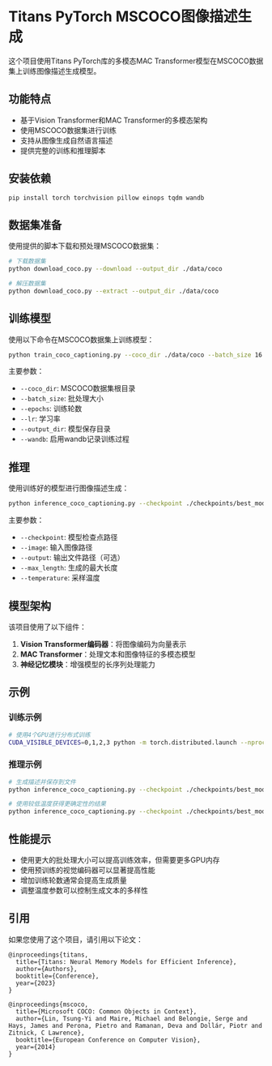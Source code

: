 # Titans PyTorch MSCOCO图像描述生成

这个项目使用Titans PyTorch库的多模态MAC Transformer模型在MSCOCO数据集上训练图像描述生成模型。

## 功能特点

- 基于Vision Transformer和MAC Transformer的多模态架构
- 使用MSCOCO数据集进行训练
- 支持从图像生成自然语言描述
- 提供完整的训练和推理脚本

## 安装依赖

```bash
pip install torch torchvision pillow einops tqdm wandb
```

## 数据集准备

使用提供的脚本下载和预处理MSCOCO数据集：

```bash
# 下载数据集
python download_coco.py --download --output_dir ./data/coco

# 解压数据集
python download_coco.py --extract --output_dir ./data/coco
```

## 训练模型

使用以下命令在MSCOCO数据集上训练模型：

```bash
python train_coco_captioning.py --coco_dir ./data/coco --batch_size 16 --epochs 10 --output_dir ./checkpoints
```

主要参数：

- `--coco_dir`: MSCOCO数据集根目录
- `--batch_size`: 批处理大小
- `--epochs`: 训练轮数
- `--lr`: 学习率
- `--output_dir`: 模型保存目录
- `--wandb`: 启用wandb记录训练过程

## 推理

使用训练好的模型进行图像描述生成：

```bash
python inference_coco_captioning.py --checkpoint ./checkpoints/best_model.pt --image path/to/your/image.jpg
```

主要参数：

- `--checkpoint`: 模型检查点路径
- `--image`: 输入图像路径
- `--output`: 输出文件路径（可选）
- `--max_length`: 生成的最大长度
- `--temperature`: 采样温度

## 模型架构

该项目使用了以下组件：

1. **Vision Transformer编码器**：将图像编码为向量表示
2. **MAC Transformer**：处理文本和图像特征的多模态模型
3. **神经记忆模块**：增强模型的长序列处理能力

## 示例

### 训练示例

```bash
# 使用4个GPU进行分布式训练
CUDA_VISIBLE_DEVICES=0,1,2,3 python -m torch.distributed.launch --nproc_per_node=4 train_coco_captioning.py --coco_dir ./data/coco --batch_size 32 --epochs 20 --wandb
```

### 推理示例

```bash
# 生成描述并保存到文件
python inference_coco_captioning.py --checkpoint ./checkpoints/best_model.pt --image ./examples/dog.jpg --output ./examples/dog_caption.txt

# 使用较低温度获得更确定性的结果
python inference_coco_captioning.py --checkpoint ./checkpoints/best_model.pt --image ./examples/cat.jpg --temperature 0.5
```

## 性能提示

- 使用更大的批处理大小可以提高训练效率，但需要更多GPU内存
- 使用预训练的视觉编码器可以显著提高性能
- 增加训练轮数通常会提高生成质量
- 调整温度参数可以控制生成文本的多样性

## 引用

如果您使用了这个项目，请引用以下论文：

```
@inproceedings{titans,
  title={Titans: Neural Memory Models for Efficient Inference},
  author={Authors},
  booktitle={Conference},
  year={2023}
}

@inproceedings{mscoco,
  title={Microsoft COCO: Common Objects in Context},
  author={Lin, Tsung-Yi and Maire, Michael and Belongie, Serge and Hays, James and Perona, Pietro and Ramanan, Deva and Dollár, Piotr and Zitnick, C Lawrence},
  booktitle={European Conference on Computer Vision},
  year={2014}
}
``` 
